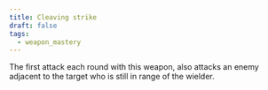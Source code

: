 ```yaml
---
title: Cleaving strike
draft: false
tags:
  - weapon_mastery
---
```

The first attack each round with this weapon, also attacks an enemy adjacent to the target who is still in range of the wielder.